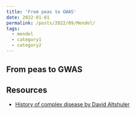 ```yaml
---
title: 'From peas to GWAS'
date: 2022-01-01
permalink: /posts/2022/09/Mendel/
tags:
  - mendel
  - category1
  - category2
---
```


## From peas to GWAS



## Resources
* [History of complex disease by David Altshuler](https://www.youtube.com/watch?v=SMnJ1LPqhVY&list=PLEEE2A91B09B77B4A&index=99)
